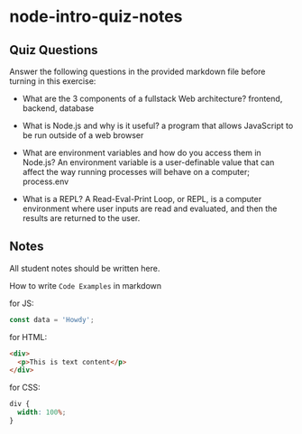 # node-intro-quiz-notes

## Quiz Questions

Answer the following questions in the provided markdown file before turning in this exercise:

- What are the 3 components of a fullstack Web architecture?
  frontend, backend, database

- What is Node.js and why is it useful?
  a program that allows JavaScript to be run outside of a web browser

- What are environment variables and how do you access them in Node.js?
  An environment variable is a user-definable value that can affect the way running processes will behave on a computer; process.env

- What is a REPL?
  A Read-Eval-Print Loop, or REPL, is a computer environment where user inputs are read and evaluated, and then the results are returned to the user.

## Notes

All student notes should be written here.

How to write `Code Examples` in markdown

for JS:

```javascript
const data = 'Howdy';
```

for HTML:

```html
<div>
  <p>This is text content</p>
</div>
```

for CSS:

```css
div {
  width: 100%;
}
```
